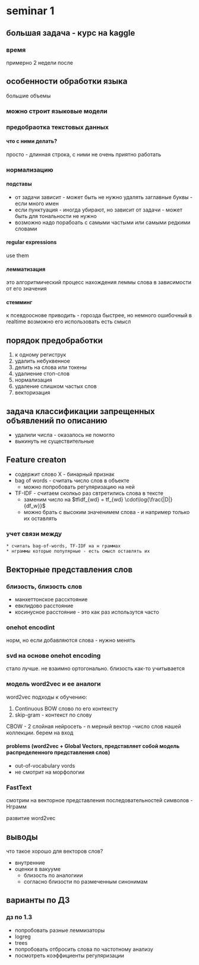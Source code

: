 # seminar 1

## большая задача - курс на kaggle

### время

примерно 2 недели после

## особенности обработки языка

большие объемы

### можно строит языковые модели

### предобраотка текстовых данных

#### что с ними делать?

просто - длинная строка, с ними не очень приятно работать

### нормализацию

#### подставы

* от задачи зависит - может быть не нужно удалять заглавные буквы - если много имен
* если пунктуация - иногда убирают, но зависит от задачи - может быть для тональности не нужно
* возможно надо порабоать с самыми частыми или самыми редкими словами

#### regular expressions

use them

#### лемматизация

это алгоритмический процесс нахождения леммы слова в зависимости от его значения

#### стемминг

к псевдооснове приводить - горозда быстрее, но немного ошибочный
в realtime возможно его использовать есть смысл

## порядок предобработки

1. к одному региструк
2. удалить небуквенное
3. делить на слова или токены
4. удалиение стоп-слов
5. нормализация
6. удаление слишком частых слов
7. векторизация

## задача классификации запрещенных объявлений по описанию

* удалили числа - оказалось не помогло
* выкинуть не существительные

## Feature creaton

* содержит слово Х - бинарный признак
* bag of words - считать число слов в объекте
  * можно попробовать регуляризацию на ней
* TF-IDF - считаем сколкьо раз свтретились слова в тексте
  * заменим число на $tfidf_{wd} = tf_{wd} \cdot\log{\frac{|D|}{df_w}}$
  * можно брать с высоким значенимем слова - и например только их оставлять

### учет связи между

    * считать bag-of-words, TF-IDF на н граммах
    * нграммы которые популярные - есть смысл оставлять их 

## Векторные представления слов

### близость, близость слов

* манхеттонское рассктояние
* евклидово расстояние
* косинусное расстояние - это как раз использутся часто

### onehot encodint

норм, но если добавляются слова - нужно менять

### svd на основе onehot encoding

стало лучше.
не взаимно ортогонально. близость как-то учитывается

### модель word2vec и ее аналоги

word2vec подходы к обучению:

1. Continuous BOW слово по его контексту
2. skip-gram - контекст по слову

CBOW - 2 слойная нейросеть - n мерный вектор -число слов нашей коллекции.
берем на вход

#### problems (word2vec +  Global Vectors, представляет собой модель распределенного представления слов)

* out-of-vocabulary vords
* не смотрит на морфологии

### FastText

смотрим на векторное представления последовательностей символов - Нграмм

развитие word2vec

## выводы

что такое хорошо для векторов слов?

* внутренние
* оценки в вакууме
  * близость по аналогиии
  * согласно близости по размеченным синонимам

## варианты по ДЗ

### дз по 1.3

* попробовать разные леммизаторы
* logreg
* trees
* попробовать отбросить слова по частотному анализу
* посмотреть коэффициенты регуляризации

